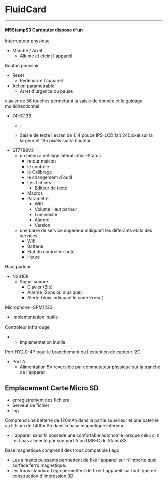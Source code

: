 # FluidCard
---------------------------------------------------------------------
#### M5StampS3 Cardputer dispose d´un 


Interrupteur physique 
- Marche / Arret
  - Allume et eteint l´appareil

Bouton poussoir
- Reset
  - Redemarre l´appareil
- Action parametrable
  - Arret d´urgence ou pause

clavier de 56 touches permettant la saisie de donnée et le guidage multidirectionnel.
- 74HC138
  - .
  

  - Saisie de texte
l´ecran de 1.14 pouce IPS-LCD fait 240pixel sur la largeur et 135 pixels sur la hauteur.
- ST7789V2
  - un menu a defilage lateral infini 
    -Status
    - retour maison
    - le controle
    - le Calibrage
    - le changement d´outil
    - Les fichiers
      - Editeur de texte
    - Macros
    - Parametre
      - Wifi
      - Volume Haut parleur
      - Luminosité
      - Alarme
      - Version
  - une barre de service superieur indiquant les differants etats des services
    - Wifi
    - Batterie
    - Etat du controleur hote
    - Heure

Haut parleur 
- NS4168
  - Signal sonore
    - Clavier (Bip)
    - Alarme (Sons ou musique)
    - Alerte (Voix indiquant le code Erreur)

Microphone
-SPM1423
  - Implementation inutile

Controleur infrarouge 
- .
  - Implementation inutile

Port HY2.0-4P pour le branchement ou l´extention de capteur I2C
- Port A 
  - Alimentation 5V reversible par commutateur physique sur la tranche de l´appareil 

Emplacement Carte Micro SD
- 
  - enregistrement des fichiers
  - Serveur de fichier
  - log

Comprend une batterie de 120mAh dans la partie superieur et une baterrie au lithium de 1400mAh dans la base magnetique inferieur
- l´appareil sans fil possede une confortable autonomie lorsque celui ci n´est pas alimenté par son port A ou USB-C du StampS3

Base magnetique comprend des trous compatible Lego
- Les aimants puissants permettent de fixé l´appareil sur n´importe quel surface ferro magnetique.
- les trous standard Lego permettent de fixer l´appareil sur tout type de construction d´impression 3D
